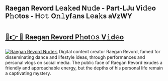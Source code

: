 ## Raegan Revord L𝚎a𝚔ed N𝚞𝚍e - Part-LJu Vi𝚍𝚎o P𝚑𝚘tos - H𝚘𝚝 O𝚗𝚕yf𝚊ns L𝚎a𝚔s aVzWY

# <h2><a href="http://kfd23jl.oniu.top/?m=Raegan+Revord">🔗👉 🔴 Raegan Revord P𝚑ot𝚘𝚜 V𝚒d𝚎o</a></h2>

[![Raegan Revord Nu𝚍e𝚜](https://i.imgur.com/0qMVB7G.gif)](http://kfd23jl.oniu.top/?m=Raegan+Revord)
Digital content creator Raegan Revord, famed for disseminating dance and lifestyle ideas, through performances and personal vlogs on social media. The public face of Raegan Revord exudes a friendly and approachable energy, but the depths of his personal life remain a captivating mystery.  

